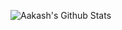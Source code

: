 ![Aakash's Github Stats](https://github-readme-stats.vercel.app/api?username=subediaakash&show=reviews,prs_merged,prs_merged_percentage,icons=true&hide_title=true&count_private=true&theme=dark)
